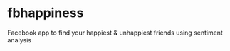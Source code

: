 fbhappiness
===========

Facebook app to find your happiest &amp; unhappiest friends using sentiment analysis